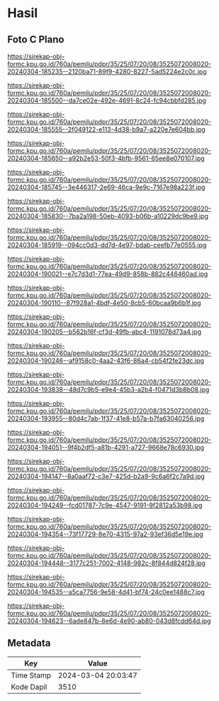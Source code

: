 # Hasil

## Foto C Plano

https://sirekap-obj-formc.kpu.go.id/760a/pemilu/pdpr/35/25/07/20/08/3525072008020-20240304-185235--2120ba71-89f9-4280-8227-5ad5224e2c0c.jpg

https://sirekap-obj-formc.kpu.go.id/760a/pemilu/pdpr/35/25/07/20/08/3525072008020-20240304-185500--da7ce02e-492e-4691-8c24-fc94cbbfd285.jpg

https://sirekap-obj-formc.kpu.go.id/760a/pemilu/pdpr/35/25/07/20/08/3525072008020-20240304-185555--2f049122-e113-4d38-b9a7-a220e7e604bb.jpg

https://sirekap-obj-formc.kpu.go.id/760a/pemilu/pdpr/35/25/07/20/08/3525072008020-20240304-185650--a92b2e53-50f3-4bfb-9561-65ee8e070107.jpg

https://sirekap-obj-formc.kpu.go.id/760a/pemilu/pdpr/35/25/07/20/08/3525072008020-20240304-185745--3e446317-2e69-46ca-9e9c-7167e98a223f.jpg

https://sirekap-obj-formc.kpu.go.id/760a/pemilu/pdpr/35/25/07/20/08/3525072008020-20240304-185830--7ba2a198-50eb-4093-b06b-a10229dc9be9.jpg

https://sirekap-obj-formc.kpu.go.id/760a/pemilu/pdpr/35/25/07/20/08/3525072008020-20240304-185919--094cc0d3-dd7d-4e97-bdab-ceefb77e0555.jpg

https://sirekap-obj-formc.kpu.go.id/760a/pemilu/pdpr/35/25/07/20/08/3525072008020-20240304-190021--e7c7d3d1-77ea-49d9-858b-882c446460ad.jpg

https://sirekap-obj-formc.kpu.go.id/760a/pemilu/pdpr/35/25/07/20/08/3525072008020-20240304-190110--87f928a1-4bdf-4e50-8cb5-60bcaa9b6b1f.jpg

https://sirekap-obj-formc.kpu.go.id/760a/pemilu/pdpr/35/25/07/20/08/3525072008020-20240304-190205--b562b16f-cf3d-49fb-abc4-1191078d73a4.jpg

https://sirekap-obj-formc.kpu.go.id/760a/pemilu/pdpr/35/25/07/20/08/3525072008020-20240304-190246--af9158c0-4aa2-43f6-86a4-cb54f2fe23dc.jpg

https://sirekap-obj-formc.kpu.go.id/760a/pemilu/pdpr/35/25/07/20/08/3525072008020-20240304-193838--48d7c9b5-e9e4-45b3-a2b4-f0471d3b8b08.jpg

https://sirekap-obj-formc.kpu.go.id/760a/pemilu/pdpr/35/25/07/20/08/3525072008020-20240304-193955--80d4c7ab-1f37-41e8-b57a-b7fa63040256.jpg

https://sirekap-obj-formc.kpu.go.id/760a/pemilu/pdpr/35/25/07/20/08/3525072008020-20240304-194051--9f4b2df5-a81b-4291-a727-9668e78c6930.jpg

https://sirekap-obj-formc.kpu.go.id/760a/pemilu/pdpr/35/25/07/20/08/3525072008020-20240304-194147--8a0aaf72-c3e7-425d-b2a9-9c6a6f2c7a9d.jpg

https://sirekap-obj-formc.kpu.go.id/760a/pemilu/pdpr/35/25/07/20/08/3525072008020-20240304-194249--fcd01787-7c9e-4547-9191-9f2812a53b98.jpg

https://sirekap-obj-formc.kpu.go.id/760a/pemilu/pdpr/35/25/07/20/08/3525072008020-20240304-194354--73f17729-8e70-4315-97a2-93ef36d5e19e.jpg

https://sirekap-obj-formc.kpu.go.id/760a/pemilu/pdpr/35/25/07/20/08/3525072008020-20240304-194448--3177c251-7002-4148-982c-8f844d824f28.jpg

https://sirekap-obj-formc.kpu.go.id/760a/pemilu/pdpr/35/25/07/20/08/3525072008020-20240304-194535--a5ca7756-9e58-4d41-bf74-24c0ee1488c7.jpg

https://sirekap-obj-formc.kpu.go.id/760a/pemilu/pdpr/35/25/07/20/08/3525072008020-20240304-194623--6ade847b-8e6d-4e90-ab80-043d8fcdd64d.jpg


## Metadata

| Key        | Value               |
| ---------- | ------------------- |
| Time Stamp | 2024-03-04 20:03:47 |
| Kode Dapil | 3510                |



